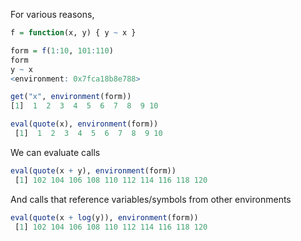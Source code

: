 For various reasons, 

```r
f = function(x, y) { y ~ x }
```

```r
form = f(1:10, 101:110)
form
y ~ x
<environment: 0x7fca18b8e788>
```

```r
get("x", environment(form))
[1]  1  2  3  4  5  6  7  8  9 10
```

```r
eval(quote(x), environment(form))
 [1]  1  2  3  4  5  6  7  8  9 10
```

We can evaluate calls
```r
eval(quote(x + y), environment(form))
 [1] 102 104 106 108 110 112 114 116 118 120
```

And  calls that reference variables/symbols from other environments
```r
eval(quote(x + log(y)), environment(form))
 [1] 102 104 106 108 110 112 114 116 118 120
```
